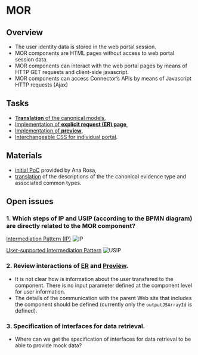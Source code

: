# MOR

## Overview

- The user identity data is stored in the web portal session.
- MOR components are HTML pages without access to web portal session data.
- MOR components can interact with the web portal pages by means of HTTP GET requests and client-side javascript.
- MOR components can access Connector’s APIs by means of Javascript HTTP requests (Ajax)

## Tasks

- [**Translation** of the canonical models](/../../issues/1),
- [Implementation of **explicit request (ER) page**](/../../issues/2),
- [Implementation of **preview**](/../../issues/3),
- [Interchangeable CSS for individual portal](/../../issues/4).

## Materials

- [initial PoC](material/PoC/initial) provided by Ana Rosa,
- [translation](material/translation) of the descriptions of the the canonical evidence type and associated common types.

## Open issues

### 1. Which steps of IP and USIP (according to the BPMN diagram) are directly related to the MOR component?

[Intermediation Pattern (IP)](https://wiki.de4a.eu/index.php/Intermediation_Pattern) 
![IP](https://wiki.de4a.eu/images/2/29/Intermediation_process.jpg)

[User-supported Intermediation Pattern](https://wiki.de4a.eu/index.php/User-supported_Intermediation_Pattern)
![USIP](https://wiki.de4a.eu/images/8/88/User-supported_Intermediation_process.jpg)

### 2. Review interactions of [ER](/../../issues/2) and [Preview](/../../issues/3).

* It is not clear how is information about the user transfered to the component. There is no input parameter defined at the component level for user information.
* The details of the communication with the parent Web site that includes the component should be defined (currently only the `outputJSArrayId` is defined).

### 3. Specification of interfaces for data retrieval.

* Where can we get the specification of interfaces for data retrieval to be able to provide mock data?